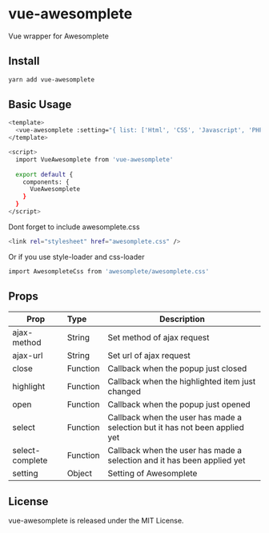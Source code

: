 # vue-awesomplete
Vue wrapper for Awesomplete

## Install
``` bash
yarn add vue-awesomplete
```

## Basic Usage
``` bash
<template>
  <vue-awesomplete :setting="{ list: ['Html', 'CSS', 'Javascript', 'PHP'] }"></vue-awesomplete>
</template>

<script>
  import VueAwesomplete from 'vue-awesomplete'
  
  export default {
    components: {
      VueAwesomplete
    }
  }
</script>
```
Dont forget to include awesomplete.css
``` bash
<link rel="stylesheet" href="awesomplete.css" />
```
Or if you use style-loader and css-loader
``` bash
import AwesompleteCss from 'awesomplete/awesomplete.css'
```

## Props
| Prop            | Type          | Description  |
| ----------------|:--------------|--------------|
| ajax-method     | String        | Set method of ajax request |
| ajax-url        | String        | Set url of ajax request |
| close           | Function      | Callback when the popup just closed |
| highlight       | Function      | Callback when the highlighted item just changed |
| open            | Function      | Callback when the popup just opened |
| select          | Function      | Callback when the user has made a selection but it has not been applied yet |
| select-complete | Function      | Callback when the user has made a selection and it has been applied yet |
| setting         | Object        | Setting of Awesomplete |

## License
vue-awesomplete is released under the MIT License.
